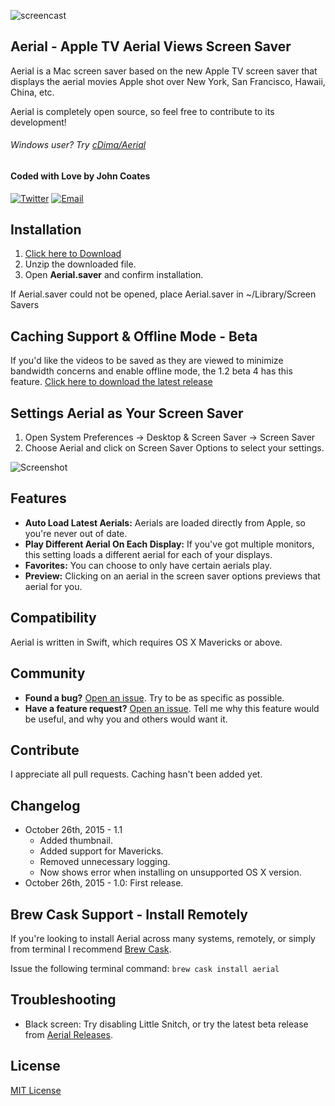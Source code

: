![screencast](https://cloud.githubusercontent.com/assets/499192/10754100/c0e1cc4c-7c95-11e5-9d3b-842d3acc2fd5.gif)

## Aerial - Apple TV Aerial Views Screen Saver
Aerial is a Mac screen saver based on the new Apple TV screen saver that displays the aerial movies Apple shot over New York, San Francisco, Hawaii, China, etc.

Aerial is completely open source, so feel free to contribute to its development!

###### Windows user? Try [cDima/Aerial](https://github.com/cDima/Aerial/)

#### Coded with Love by John Coates

[![Twitter](http://i.imgur.com/KzOiue1.png)](http://twitter.com/punksomething)
[![Email](http://i.imgur.com/FvDZudR.png)](mailto:john@johncoates.me)

## Installation

1. [Click here to Download](https://github.com/JohnCoates/Aerial/releases/download/v1.1/Aerial.zip)
2. Unzip the downloaded file.
3. Open **Aerial.saver** and confirm installation.

If Aerial.saver could not be opened, place Aerial.saver in ~/Library/Screen Savers

## Caching Support & Offline Mode - Beta
If you'd like the videos to be saved as they are viewed to minimize bandwidth concerns and enable offline mode, the 1.2 beta 4 has this feature. [Click here to download the latest release](https://github.com/JohnCoates/Aerial/releases/)

## Settings Aerial as Your Screen Saver

1. Open System Preferences -> Desktop & Screen Saver -> Screen Saver
2. Choose Aerial and click on Screen Saver Options to select your settings.

![Screenshot](https://cloud.githubusercontent.com/assets/499192/10754102/c58cc076-7c95-11e5-9579-4275740ba339.png)

## Features
* **Auto Load Latest Aerials:** Aerials are loaded directly from Apple, so you're never out of date.
* **Play Different Aerial On Each Display:** If you've got multiple monitors, this setting loads a different aerial for each of your displays.
* **Favorites:** You can choose to only have certain aerials play.
* **Preview:** Clicking on an aerial in the screen saver options previews that aerial for you.

## Compatibility
Aerial is written in Swift, which requires OS X Mavericks or above.

## Community
- **Found a bug?** [Open an issue](https://github.com/JohnCoates/Aerial/issues/new). Try to be as specific as possible.
- **Have a feature request?** [Open an issue](https://github.com/JohnCoates/Aerial/issues/new). Tell me why this feature would be useful, and why you and others would want it.

## Contribute
I appreciate all pull requests. Caching hasn't been added yet.

## Changelog

- October 26th, 2015 - 1.1
  - Added thumbnail.
  - Added support for Mavericks.
  - Removed unnecessary logging.
  - Now shows error when installing on unsupported OS X version.
- October 26th, 2015 - 1.0: First release.

## Brew Cask Support - Install Remotely
If you're looking to install Aerial across many systems, remotely, or simply from terminal I recommend [Brew Cask](http://caskroom.io/).

Issue the following terminal command: `brew cask install aerial`

## Troubleshooting

- Black screen: Try disabling Little Snitch, or try the latest beta release from [Aerial Releases](https://github.com/JohnCoates/Aerial/releases/).

## License
[MIT License](https://raw.githubusercontent.com/JohnCoates/Aerial/master/LICENSE)
